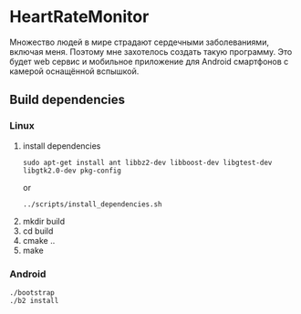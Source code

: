 # HeartRateMonitor
Множество людей в мире страдают сердечными заболеваниями, включая меня. 
Поэтому мне захотелось создать такую программу. Это будет web сервис и мобильное
приложение для Android смартфонов с камерой оснащённой вспышкой.

## Build dependencies
### Linux
1) install dependencies
    ```
    sudo apt-get install ant libbz2-dev libboost-dev libgtest-dev libgtk2.0-dev pkg-config
    ```
    or
    ```
    ../scripts/install_dependencies.sh
    ```
2) mkdir build
3) cd build
4) cmake ..
5) make

### Android
```
./bootstrap
./b2 install
```
